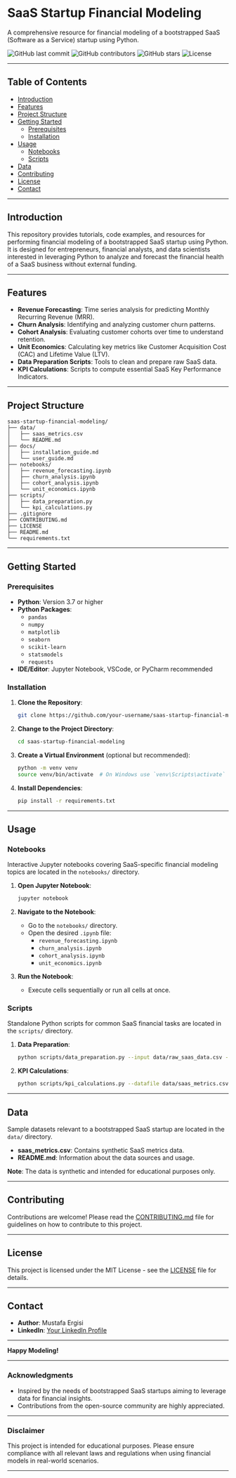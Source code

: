 # **SaaS Startup Financial Modeling**

A comprehensive resource for financial modeling of a bootstrapped SaaS (Software as a Service) startup using Python.

![GitHub last commit](https://img.shields.io/github/last-commit/your-username/saas-startup-financial-modeling)
![GitHub contributors](https://img.shields.io/github/contributors/your-username/saas-startup-financial-modeling)
![GitHub stars](https://img.shields.io/github/stars/your-username/saas-startup-financial-modeling?style=social)
![License](https://img.shields.io/github/license/your-username/saas-startup-financial-modeling)

---

## Table of Contents

- [Introduction](#introduction)
- [Features](#features)
- [Project Structure](#project-structure)
- [Getting Started](#getting-started)
  - [Prerequisites](#prerequisites)
  - [Installation](#installation)
- [Usage](#usage)
  - [Notebooks](#notebooks)
  - [Scripts](#scripts)
- [Data](#data)
- [Contributing](#contributing)
- [License](#license)
- [Contact](#contact)

---

## Introduction

This repository provides tutorials, code examples, and resources for performing financial modeling of a bootstrapped SaaS startup using Python. It is designed for entrepreneurs, financial analysts, and data scientists interested in leveraging Python to analyze and forecast the financial health of a SaaS business without external funding.

---

## Features

- **Revenue Forecasting**: Time series analysis for predicting Monthly Recurring Revenue (MRR).
- **Churn Analysis**: Identifying and analyzing customer churn patterns.
- **Cohort Analysis**: Evaluating customer cohorts over time to understand retention.
- **Unit Economics**: Calculating key metrics like Customer Acquisition Cost (CAC) and Lifetime Value (LTV).
- **Data Preparation Scripts**: Tools to clean and prepare raw SaaS data.
- **KPI Calculations**: Scripts to compute essential SaaS Key Performance Indicators.

---

## Project Structure

```
saas-startup-financial-modeling/
├── data/
│   ├── saas_metrics.csv
│   └── README.md
├── docs/
│   ├── installation_guide.md
│   └── user_guide.md
├── notebooks/
│   ├── revenue_forecasting.ipynb
│   ├── churn_analysis.ipynb
│   ├── cohort_analysis.ipynb
│   └── unit_economics.ipynb
├── scripts/
│   ├── data_preparation.py
│   └── kpi_calculations.py
├── .gitignore
├── CONTRIBUTING.md
├── LICENSE
├── README.md
└── requirements.txt
```

---

## Getting Started

### Prerequisites

- **Python**: Version 3.7 or higher
- **Python Packages**:
  - `pandas`
  - `numpy`
  - `matplotlib`
  - `seaborn`
  - `scikit-learn`
  - `statsmodels`
  - `requests`
- **IDE/Editor**: Jupyter Notebook, VSCode, or PyCharm recommended

### Installation

1. **Clone the Repository**:

   ```bash
   git clone https://github.com/your-username/saas-startup-financial-modeling.git
   ```

2. **Change to the Project Directory**:

   ```bash
   cd saas-startup-financial-modeling
   ```

3. **Create a Virtual Environment** (optional but recommended):

   ```bash
   python -m venv venv
   source venv/bin/activate  # On Windows use `venv\Scripts\activate`
   ```

4. **Install Dependencies**:

   ```bash
   pip install -r requirements.txt
   ```

---

## Usage

### Notebooks

Interactive Jupyter notebooks covering SaaS-specific financial modeling topics are located in the `notebooks/` directory.

1. **Open Jupyter Notebook**:

   ```bash
   jupyter notebook
   ```

2. **Navigate to the Notebook**:

   - Go to the `notebooks/` directory.
   - Open the desired `.ipynb` file:
     - `revenue_forecasting.ipynb`
     - `churn_analysis.ipynb`
     - `cohort_analysis.ipynb`
     - `unit_economics.ipynb`

3. **Run the Notebook**:

   - Execute cells sequentially or run all cells at once.

### Scripts

Standalone Python scripts for common SaaS financial tasks are located in the `scripts/` directory.

1. **Data Preparation**:

   ```bash
   python scripts/data_preparation.py --input data/raw_saas_data.csv --output data/saas_metrics.csv
   ```

2. **KPI Calculations**:

   ```bash
   python scripts/kpi_calculations.py --datafile data/saas_metrics.csv
   ```

---

## Data

Sample datasets relevant to a bootstrapped SaaS startup are located in the `data/` directory.

- **saas_metrics.csv**: Contains synthetic SaaS metrics data.
- **README.md**: Information about the data sources and usage.

**Note**: The data is synthetic and intended for educational purposes only.

---

## Contributing

Contributions are welcome! Please read the [CONTRIBUTING.md](CONTRIBUTING.md) file for guidelines on how to contribute to this project.

---

## License

This project is licensed under the MIT License - see the [LICENSE](LICENSE) file for details.

---

## Contact

- **Author**: Mustafa Ergisi
- **LinkedIn**: [Your LinkedIn Profile](https://www.linkedin.com/in/mustafaergisi)

---

**Happy Modeling!**

---

### Acknowledgments

- Inspired by the needs of bootstrapped SaaS startups aiming to leverage data for financial insights.
- Contributions from the open-source community are highly appreciated.

---

### Disclaimer

This project is intended for educational purposes. Please ensure compliance with all relevant laws and regulations when using financial models in real-world scenarios.

---
